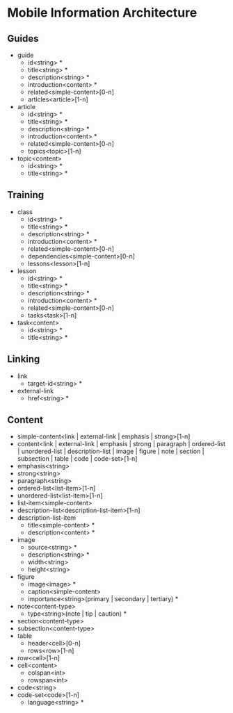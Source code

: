 Mobile Information Architecture
===============================

Guides
------
- guide
  - id\<string> *
  - title\<string> *
  - description\<string> *
  - introduction\<content> *
  - related\<simple-content>[0-n]
  - articles\<article>[1-n]
- article
  - id\<string> *
  - title\<string> *
  - description\<string> *
  - introduction\<content> *
  - related\<simple-content>[0-n]
  - topics\<topic>[1-n]
- topic\<content>
  - id\<string> *
  - title\<string> *

Training
--------
- class
  - id\<string> *
  - title\<string> *
  - description\<string> *
  - introduction\<content> *
  - related\<simple-content>[0-n]
  - dependencies\<simple-content>[0-n]
  - lessons\<lesson>[1-n]
- lesson
  - id\<string> *
  - title\<string> *
  - description\<string> *
  - introduction\<content> *
  - related\<simple-content>[0-n]
  - tasks\<task>[1-n]
- task\<content>
  - id\<string> *
  - title\<string> *

Linking
-------
- link
  - target-id\<string> *
- external-link
  - href\<string> *

Content
-------
- simple-content\<link | external-link | emphasis | strong>[1-n]
- content\<link | external-link | emphasis | strong | paragraph | ordered-list | unordered-list | description-list | image | figure | note | section | subsection | table | code | code-set>[1-n]
- emphasis\<string>
- strong\<string>
- paragraph\<string>
- ordered-list\<list-item>[1-n]
- unordered-list\<list-item>[1-n]
- list-item\<simple-content>
- description-list\<description-list-item>[1-n]
- description-list-item
  - title\<simple-content> *
  - description\<content> *
- image
  - source\<string> *
  - description\<string> *
  - width\<string>
  - height\<string>
- figure
  - image\<image> *
  - caption\<simple-content>
  - importance\<string>(primary | secondary | tertiary) *
- note\<content-type>
  - type\<string>(note | tip | caution) *
- section\<content-type>
- subsection\<content-type>
- table
  - header\<cell>[0-n]
  - rows\<row>[1-n] 
- row\<cell>[1-n]
- cell\<content>
  - colspan\<int>
  - rowspan\<int>
- code\<string>
- code-set\<code>[1-n]
  - language\<string> *
